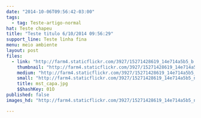 ```yaml
---
date: "2014-10-06T09:56:42-03:00"
tags:
  - tag: Teste-artigo-normal
hat: Teste chapeu
title: "Teste titulo 6/10/2014 09:56:29"
support_line: Teste linha fina
menu: meio ambiente
layout: post
files:
  - link: "http://farm4.staticflickr.com/3927/15271428619_14e714a5b5_b.jpg"
    thumbnail: "http://farm4.staticflickr.com/3927/15271428619_14e714a5b5_t.jpg"
    medium: "http://farm4.staticflickr.com/3927/15271428619_14e714a5b5_z.jpg"
    small: "http://farm4.staticflickr.com/3927/15271428619_14e714a5b5_n.jpg"
    title: mst_capa.jpg
    $$hashKey: 01O
published: false
images_hd: "http://farm4.staticflickr.com/3927/15271428619_14e714a5b5_n.jpg"

---
```

